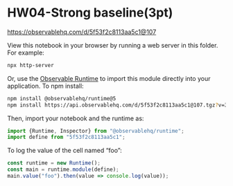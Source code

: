 # HW04-Strong baseline(3pt)

https://observablehq.com/d/5f53f2c8113aa5c1@107

View this notebook in your browser by running a web server in this folder. For
example:

~~~sh
npx http-server
~~~

Or, use the [Observable Runtime](https://github.com/observablehq/runtime) to
import this module directly into your application. To npm install:

~~~sh
npm install @observablehq/runtime@5
npm install https://api.observablehq.com/d/5f53f2c8113aa5c1@107.tgz?v=3
~~~

Then, import your notebook and the runtime as:

~~~js
import {Runtime, Inspector} from "@observablehq/runtime";
import define from "5f53f2c8113aa5c1";
~~~

To log the value of the cell named “foo”:

~~~js
const runtime = new Runtime();
const main = runtime.module(define);
main.value("foo").then(value => console.log(value));
~~~
